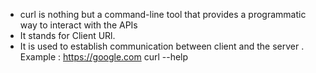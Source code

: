 - curl is nothing but a command-line tool that provides a programmatic way to interact with the APIs
- It stands for Client URl.
- It is used to establish communication between client and the server .
  Example : https://google.com
  curl --help

